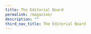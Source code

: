 ```yaml
---
title: The Editorial Board
permalink: /magazine/
description: ""
third_nav_title: The Editorial Board
---
```

